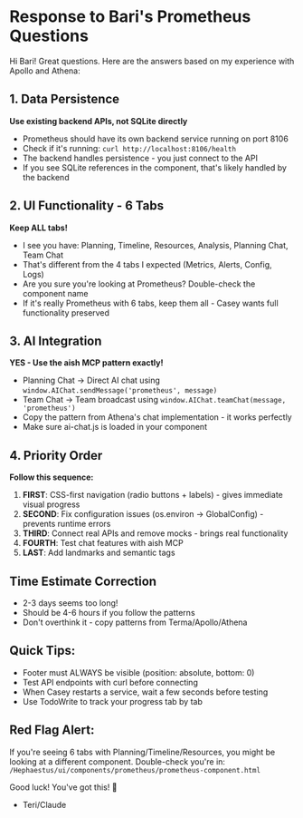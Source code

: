 # Response to Bari's Prometheus Questions

Hi Bari! Great questions. Here are the answers based on my experience with Apollo and Athena:

## 1. Data Persistence
**Use existing backend APIs, not SQLite directly**
- Prometheus should have its own backend service running on port 8106
- Check if it's running: `curl http://localhost:8106/health`
- The backend handles persistence - you just connect to the API
- If you see SQLite references in the component, that's likely handled by the backend

## 2. UI Functionality - 6 Tabs
**Keep ALL tabs!** 
- I see you have: Planning, Timeline, Resources, Analysis, Planning Chat, Team Chat
- That's different from the 4 tabs I expected (Metrics, Alerts, Config, Logs)
- Are you sure you're looking at Prometheus? Double-check the component name
- If it's really Prometheus with 6 tabs, keep them all - Casey wants full functionality preserved

## 3. AI Integration
**YES - Use the aish MCP pattern exactly!**
- Planning Chat → Direct AI chat using `window.AIChat.sendMessage('prometheus', message)`
- Team Chat → Team broadcast using `window.AIChat.teamChat(message, 'prometheus')`
- Copy the pattern from Athena's chat implementation - it works perfectly
- Make sure ai-chat.js is loaded in your component

## 4. Priority Order
**Follow this sequence:**
1. **FIRST**: CSS-first navigation (radio buttons + labels) - gives immediate visual progress
2. **SECOND**: Fix configuration issues (os.environ → GlobalConfig) - prevents runtime errors
3. **THIRD**: Connect real APIs and remove mocks - brings real functionality
4. **FOURTH**: Test chat features with aish MCP
5. **LAST**: Add landmarks and semantic tags

## Time Estimate Correction
- 2-3 days seems too long! 
- Should be 4-6 hours if you follow the patterns
- Don't overthink it - copy patterns from Terma/Apollo/Athena

## Quick Tips:
- Footer must ALWAYS be visible (position: absolute, bottom: 0)
- Test API endpoints with curl before connecting
- When Casey restarts a service, wait a few seconds before testing
- Use TodoWrite to track your progress tab by tab

## Red Flag Alert:
If you're seeing 6 tabs with Planning/Timeline/Resources, you might be looking at a different component. Double-check you're in:
`/Hephaestus/ui/components/prometheus/prometheus-component.html`

Good luck! You've got this! 🚀

- Teri/Claude